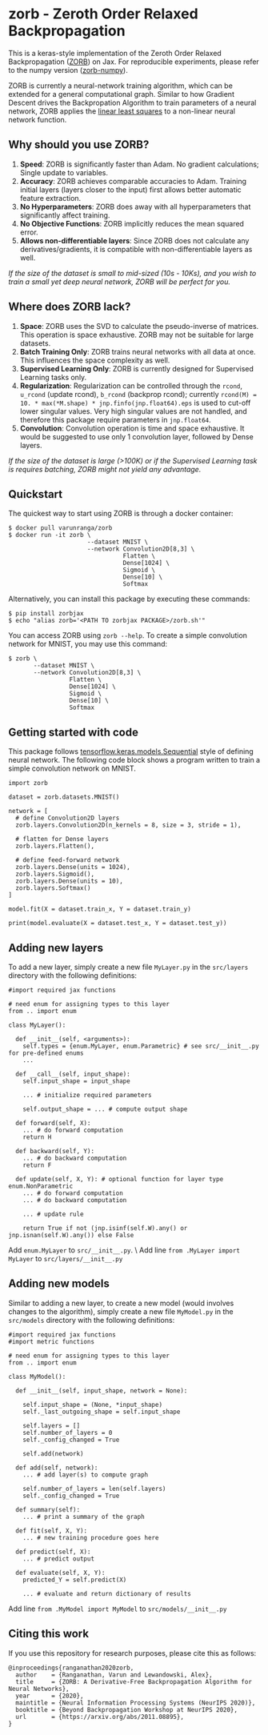 # zorb - Zeroth Order Relaxed Backpropagation

This is a keras-style implementation of the Zeroth Order Relaxed Backpropagation ([ZORB](arxiv.org/abs/2011.08895)) on Jax. For reproducible experiments, please refer to the numpy version ([zorb-numpy](https://github.com/varunranga/zorb-numpy)).

ZORB is currently a neural-network training algorithm, which can be extended for a general computational graph.
Similar to how Gradient Descent drives the Backpropation Algorithm to train parameters of a neural network, ZORB applies the [linear least squares](https://en.wikipedia.org/wiki/Linear_least_squares) to a non-linear neural network function. 

## Why should you use ZORB?


1.   **Speed**: ZORB is significantly faster than Adam. No gradient calculations; Single update to variables.
2.   **Accuracy**: ZORB achieves comparable accuracies to Adam. Training initial layers (layers closer to the input) first allows better automatic feature extraction.
3.   **No Hyperparameters**: ZORB does away with all hyperparameters that significantly affect training.
4.   **No Objective Functions**: ZORB implicitly reduces the mean squared error.
5.   **Allows non-differentiable layers**: Since ZORB does not calculate any derivatives/gradients, it is compatible with non-differentiable layers as well.

*If the size of the dataset is small to mid-sized (10s - 10Ks), and you wish to train a small yet deep neural network, ZORB will be perfect for you.*

## Where does ZORB lack?

1.   **Space**: ZORB uses the SVD to calculate the pseudo-inverse of matrices. This operation is space exhaustive. ZORB may not be suitable for large datasets.
2.   **Batch Training Only**: ZORB trains neural networks with all data at once. This influences the space complexity as well.
3.   **Supervised Learning Only**: ZORB is currently designed for Supervised Learning tasks only.
4.   **Regularization**: Regularization can be controlled through the ```rcond```, ```u_rcond``` (update rcond), ```b_rcond``` (backprop rcond); currently ```rcond(M) = 10. * max(*M.shape) * jnp.finfo(jnp.float64).eps``` is used to cut-off lower singular values. Very high singular values are not handled, and therefore this package require parameters in ```jnp.float64```.
5.   **Convolution**: Convolution operation is time and space exhaustive. It would be suggested to use only 1 convolution layer, followed by Dense layers.

*If the size of the dataset is large (>100K) or if the Supervised Learning task is requires batching, ZORB might not yield any advantage.*

## Quickstart

The quickest way to start using ZORB is through a docker container:

```
$ docker pull varunranga/zorb
$ docker run -it zorb \
                      --dataset MNIST \
                      --network Convolution2D[8,3] \
                                Flatten \
                                Dense[1024] \
                                Sigmoid \ 
                                Dense[10] \
                                Softmax
```

Alternatively, you can install this package by executing these commands:

```
$ pip install zorbjax
$ echo "alias zorb='<PATH TO zorbjax PACKAGE>/zorb.sh'"
```

You can access ZORB using ```zorb --help```. To create a simple convolution network for MNIST, you may use this command:
```
$ zorb \
       --dataset MNIST \
       --network Convolution2D[8,3] \
                 Flatten \
                 Dense[1024] \
                 Sigmoid \ 
                 Dense[10] \ 
                 Softmax
```

## Getting started with code

This package follows [tensorflow.keras.models.Sequential](https://keras.io/guides/sequential_model/) style of defining neural network. The following code block shows a program written to train a simple convolution network on MNIST.

```
import zorb

dataset = zorb.datasets.MNIST()

network = [
  # define Convolution2D layers
  zorb.layers.Convolution2D(n_kernels = 8, size = 3, stride = 1),

  # flatten for Dense layers
  zorb.layers.Flatten(),

  # define feed-forward network
  zorb.layers.Dense(units = 1024), 
  zorb.layers.Sigmoid(),
  zorb.layers.Dense(units = 10), 
  zorb.layers.Softmax()
]

model.fit(X = dataset.train_x, Y = dataset.train_y)

print(model.evaluate(X = dataset.test_x, Y = dataset.test_y))
```

## Adding new layers

To add a new layer, simply create a new file ```MyLayer.py``` in the ```src/layers``` directory with the following definitions:

```
#import required jax functions

# need enum for assigning types to this layer
from .. import enum

class MyLayer():

  def __init__(self, <arguments>):
    self.types = {enum.MyLayer, enum.Parametric} # see src/__init__.py for pre-defined enums
    ...

  def __call__(self, input_shape):
    self.input_shape = input_shape
   
    ... # initialize required parameters
    
    self.output_shape = ... # compute output shape

  def forward(self, X):
    ... # do forward computation
    return H
  
  def backward(self, Y):
    ... # do backward computation
    return F
  
  def update(self, X, Y): # optional function for layer type enum.NonParametric
    ... # do forward computation
    ... # do backward computation

    ... # update rule

    return True if not (jnp.isinf(self.W).any() or jnp.isnan(self.W).any()) else False
```

Add ```enum.MyLayer``` to ```src/__init__.py```. \\
Add line ```from .MyLayer import MyLayer``` to ```src/layers/__init__.py```

## Adding new models

Similar to adding a new layer, to create a new model (would involves changes to the algorithm), simply create a new file ```MyModel.py``` in the ```src/models``` directory with the following definitions:

```
#import required jax functions
#import metric functions

# need enum for assigning types to this layer
from .. import enum

class MyModel():

  def __init__(self, input_shape, network = None):
		
    self.input_shape = (None, *input_shape)
    self._last_outgoing_shape = self.input_shape

    self.layers = []
    self.number_of_layers = 0
    self._config_changed = True

    self.add(network)

  def add(self, network):
    ... # add layer(s) to compute graph

    self.number_of_layers = len(self.layers)
    self._config_changed = True

  def summary(self):
    ... # print a summary of the graph
  
  def fit(self, X, Y):
    ... # new training procedure goes here
  
  def predict(self, X):
    ... # predict output
  
  def evaluate(self, X, Y):
    predicted_Y = self.predict(X)

    ... # evaluate and return dictionary of results
```

Add line ```from .MyModel import MyModel``` to ```src/models/__init__.py```

## Citing this work

If you use this repository for research purposes, please cite this as follows:

```
@inproceedings{ranganathan2020zorb,
  author    = {Ranganathan, Varun and Lewandowski, Alex},
  title     = {ZORB: A Derivative-Free Backpropagation Algorithm for Neural Networks},
  year      = {2020},
  maintitle = {Neural Information Processing Systems (NeurIPS 2020)},
  booktitle = {Beyond Backpropagation Workshop at NeurIPS 2020},
  url       = {https://arxiv.org/abs/2011.08895},
}
```
